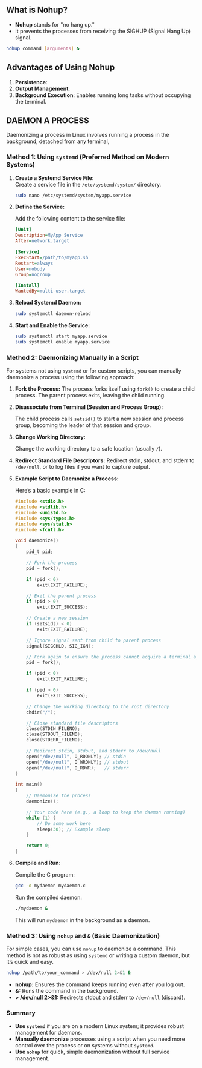 
## What is Nohup?
- **Nohup** stands for "no hang up." 
- It prevents the processes from receiving the SIGHUP (Signal Hang Up) signal.

```bash
nohup command [arguments] &
```
## Advantages of Using Nohup

1. **Persistence**: 
2. **Output Management**:
3. **Background Execution**: Enables running long tasks without occupying the terminal.

## DAEMON A PROCESS
Daemonizing a process in Linux involves running a process in the background, detached from any terminal,

### Method 1: Using `systemd` (Preferred Method on Modern Systems)


1. **Create a Systemd Service File:**   
   Create a service file in the `/etc/systemd/system/` directory.

   ```bash
   sudo nano /etc/systemd/system/myapp.service
   ```

2. **Define the Service:**

   Add the following content to the service file:

   ```ini
   [Unit]
   Description=MyApp Service
   After=network.target

   [Service]
   ExecStart=/path/to/myapp.sh
   Restart=always
   User=nobody
   Group=nogroup

   [Install]
   WantedBy=multi-user.target
   ```

3. **Reload Systemd Daemon:**
   ```bash
   sudo systemctl daemon-reload
   ```

4. **Start and Enable the Service:**

   ```bash
   sudo systemctl start myapp.service
   sudo systemctl enable myapp.service
   ```
### Method 2: Daemonizing Manually in a Script

For systems not using `systemd` or for custom scripts, you can manually daemonize a process using the following approach:

1. **Fork the Process:**
   The process forks itself using `fork()` to create a child process. The parent process exits, leaving the child running.

2. **Disassociate from Terminal (Session and Process Group):**

   The child process calls `setsid()` to start a new session and process group, becoming the leader of that session and group.

3. **Change Working Directory:**

   Change the working directory to a safe location (usually `/`).

4. **Redirect Standard File Descriptors:**
   Redirect stdin, stdout, and stderr to `/dev/null`, or to log files if you want to capture output.
5. **Example Script to Daemonize a Process:**

   Here’s a basic example in C:

   ```c
   #include <stdio.h>
   #include <stdlib.h>
   #include <unistd.h>
   #include <sys/types.h>
   #include <sys/stat.h>
   #include <fcntl.h>

   void daemonize()
   {
       pid_t pid;

       // Fork the process
       pid = fork();

       if (pid < 0)
           exit(EXIT_FAILURE);

       // Exit the parent process
       if (pid > 0)
           exit(EXIT_SUCCESS);

       // Create a new session
       if (setsid() < 0)
           exit(EXIT_FAILURE);

       // Ignore signal sent from child to parent process
       signal(SIGCHLD, SIG_IGN);

       // Fork again to ensure the process cannot acquire a terminal again
       pid = fork();

       if (pid < 0)
           exit(EXIT_FAILURE);

       if (pid > 0)
           exit(EXIT_SUCCESS);

       // Change the working directory to the root directory
       chdir("/");

       // Close standard file descriptors
       close(STDIN_FILENO);
       close(STDOUT_FILENO);
       close(STDERR_FILENO);

       // Redirect stdin, stdout, and stderr to /dev/null
       open("/dev/null", O_RDONLY); // stdin
       open("/dev/null", O_WRONLY); // stdout
       open("/dev/null", O_RDWR);   // stderr
   }

   int main()
   {
       // Daemonize the process
       daemonize();

       // Your code here (e.g., a loop to keep the daemon running)
       while (1) {
           // Do some work here
           sleep(30); // Example sleep
       }

       return 0;
   }
   ```

6. **Compile and Run:**

   Compile the C program:

   ```bash
   gcc -o mydaemon mydaemon.c
   ```

   Run the compiled daemon:

   ```bash
   ./mydaemon &
   ```

   This will run `mydaemon` in the background as a daemon.

### Method 3: Using `nohup` and `&` (Basic Daemonization)

For simple cases, you can use `nohup` to daemonize a command. This method is not as robust as using `systemd` or writing a custom daemon, but it’s quick and easy.

```bash
nohup /path/to/your_command > /dev/null 2>&1 &
```

- **nohup:** Ensures the command keeps running even after you log out.
- **&:** Runs the command in the background.
- **> /dev/null 2>&1:** Redirects stdout and stderr to `/dev/null` (discard).

### Summary

- **Use `systemd`** if you are on a modern Linux system; it provides robust management for daemons.
- **Manually daemonize** processes using a script when you need more control over the process or on systems without `systemd`.
- **Use `nohup`** for quick, simple daemonization without full service management.

